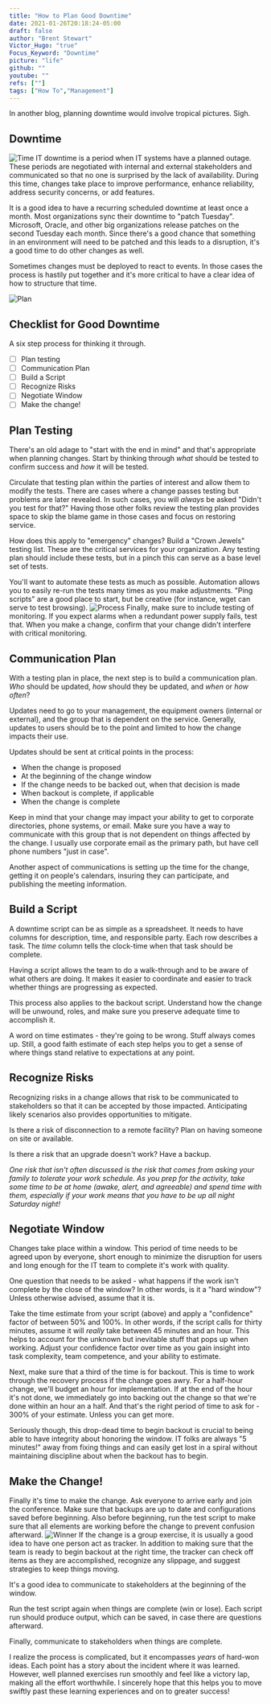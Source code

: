 ```yaml
---
title: "How to Plan Good Downtime"
date: 2021-01-26T20:18:24-05:00
draft: false
author: "Brent Stewart"
Victor_Hugo: "true"
Focus_Keyword: "Downtime"
picture: "life"
github: ""
youtube: ""
refs: [""]
tags: ["How To","Management"]
---
```

In another blog, planning downtime would involve tropical pictures.  Sigh.

## Downtime
![Time](https://buidln.clipdealer.com/000/183/082/previews/1--183082-time%20abstract.jpg#floatsmallright)
IT downtime is a period when IT systems have a planned outage.  These periods are negotiated with internal and external stakeholders and communicated so that no one is surprised by the lack of availability.  During this time, changes take place to improve performance, enhance reliability, address security concerns, or add features.

It is a good idea to have a recurring scheduled downtime at least once a month.  Most organizations sync their downtime to "patch Tuesday".  Microsoft, Oracle, and other big organizations release patches on the second Tuesday each month.  Since there's a good chance that something in an environment will need to be patched and this leads to a disruption, it's a good time to do other changes as well.

Sometimes changes must be deployed to react to events.  In those cases the process is hastily put together and it's more critical to have a clear idea of how to structure that time.

![Plan](/plan.jpeg#floatsmallleft)

## Checklist for Good Downtime
A six step process for thinking it through.

- [ ] Plan testing
- [ ] Communication Plan
- [ ] Build a Script
- [ ] Recognize Risks
- [ ] Negotiate Window
- [ ] Make the change!

## Plan Testing
There's an old adage to "start with the end in mind" and that's appropriate when planning changes.  Start by thinking through _what_ should be tested to confirm success and _how_ it will be tested.

Circulate that testing plan within the parties of interest and allow them to modify the tests.  There are cases where a change passes testing but problems are later revealed.  In such cases, you will _always_ be asked "Didn't you test for that?"  Having those other folks review the testing plan provides space to skip the blame game in those cases and focus on restoring service.

How does this apply to "emergency" changes?  Build a "Crown Jewels" testing list.  These are the critical services for your organization.  Any testing plan should include these tests, but in a pinch this can serve as a base level set of tests.

You'll want to automate these tests as much as possible.  Automation allows you to easily re-run the tests many times as you make adjustments.  "Ping scripts" are a good place to start, but be creative (for instance, wget can serve to test browsing).
![Process](/process.jpeg#floatsmallright)
Finally, make sure to include testing of monitoring.  If you expect alarms when a redundant power supply fails, test that.  When you make a change, confirm that your change didn't interfere with critical monitoring.

## Communication Plan
With a testing plan in place, the next step is to build a communication plan.  _Who_ should be updated, _how_ should they be updated, and _when_ or _how often_?

Updates need to go to your management, the equipment owners (internal or external), and the group that is dependent on the service.  Generally, updates to users should be to the point and limited to how the change impacts their use.

Updates should be sent at critical points in the process:
* When the change is proposed
* At the beginning of the change window
* If the change needs to be backed out, when that decision is made
* When backout is complete, if applicable
* When the change is complete

Keep in mind that your change may impact your ability to get to corporate directories, phone systems, or email.  Make sure you have a way to communicate with this group that is not dependent on things affected by the change.  I usually use corporate email as the primary path, but have cell phone numbers "just in case".

Another aspect of communications is setting up the time for the change, getting it on people's calendars, insuring they can participate, and publishing the meeting information.

## Build a Script
A downtime script can be as simple as a spreadsheet.  It needs to have columns for description, time, and responsible party.  Each row describes a task.  The _time_ column tells the clock-time when that task should be complete.

Having a script allows the team to do a walk-through and to be aware of what others are doing.  It makes it easier to coordinate and easier to track whether things are progressing as expected.

This process also applies to the backout script.  Understand how the change will be unwound, roles, and make sure you preserve adequate time to accomplish it.

A word on time estimates - they're going to be wrong.  Stuff always comes up.  Still, a good faith estimate of each step helps you to get a sense of where things stand relative to expectations at any point.


## Recognize Risks
Recognizing risks in a change allows that risk to be communicated to stakeholders so that it can be accepted by those impacted.  Anticipating likely scenarios also provides opportunities to mitigate.

Is there a risk of disconnection to a remote facility?  Plan on having someone on site or available.

Is there a risk that an upgrade doesn't work?  Have a backup.

_One risk that isn't often discussed is the risk that comes from asking your family to tolerate your work schedule.  As you prep for the activity, take some time to be at home (awake, alert, and agreeable) and spend time with them, especially if your work means that you have to be up all night Saturday night!_

## Negotiate Window
Changes take place within a window.  This period of time needs to be agreed upon by everyone, short enough to minimize the disruption for users and long enough for the IT team to complete it's work with quality.

One question that needs to be asked - what happens if the work isn't complete by the close of the window?  In other words, is it a "hard window"?  Unless otherwise advised, assume that it is.

Take the time estimate from your script (above) and apply a "confidence" factor of between 50% and 100%.  In other words, if the script calls for thirty minutes, assume it will _really_ take between 45 minutes and an hour.  This helps to account for the unknown but inevitable stuff that pops up when working.  Adjust your confidence factor over time as you gain insight into task complexity, team competence, and your ability to estimate.

Next, make sure that a third of the time is for backout.  This is time to work through the recovery process if the change goes awry.  For a half-hour change, we'll budget an hour for implementation.  If at the end of the hour it's not done, we immediately go into backing out the change so that we're done within an hour an a half.  And that's the right period of time to ask for - 300% of your estimate.  Unless you can get more.

Seriously though, this drop-dead time to begin backout is crucial to being able to have integrity about honoring the window.  IT folks are always "5 minutes!" away from fixing things and can easily get lost in a spiral without maintaining discipline about when the backout has to begin.

## Make the Change!
Finally it's time to make the change.  Ask everyone to arrive early and join the conference.  Make sure that backups are up to date and configurations saved before beginning.  Also before beginning, run the test script to make sure that all elements are working before the change to prevent confusion afterward.
![Winner](/winner.jpeg#floatleft)
If the change is a group exercise, it is usually a good idea to have one person act as tracker.  In addition to making sure that the team is ready to begin backout at the right time, the tracker can check off items as they are accomplished, recognize any slippage, and suggest strategies to keep things moving. 

It's a good idea to communicate to stakeholders at the beginning of the window.  

Run the test script again when things are complete (win or lose).  Each script run should produce output, which can be saved, in case there are questions afterward.  

Finally, communicate to stakeholders when things are complete.

I realize the process is complicated, but it encompasses _years_ of hard-won ideas.  Each point has a story about the incident where it was learned.  However, well planned exercises run smoothly and feel like a victory lap, making all the effort worthwhile.  I sincerely hope that this helps you to move swiftly past these learning experiences and on to greater success!